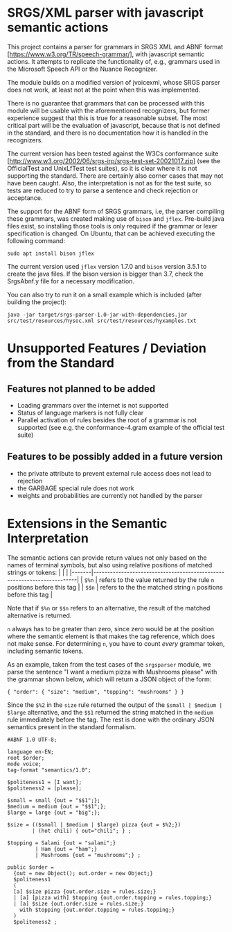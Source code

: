 # SRGS/XML parser with javascript semantic actions

This project contains a parser for grammars in SRGS XML and ABNF format [https://www.w3.org/TR/speech-grammar/], with javascript semantic actions. It attempts to replicate the functionality of, e.g., grammars used in the Microsoft Speech API or the Nuance Recognizer.

The module builds on a modified version of jvoicexml, whose SRGS parser does not work, at least not at the point when this was implemented.

There is no guarantee that grammars that can be processed with this module will be usable with the aforementioned recognizers, but former experience suggest that this is true for a reasonable subset. The most critical part will be the evaluation of javascript, because that is not defined in the standard, and there is no documentation how it is handled in the recognizers.

The current version has been tested against the W3Cs conformance suite [http://www.w3.org/2002/06/srgs-irp/srgs-test-set-20021017.zip] (see the OfficialTest and UnixLfTest test suites), so it is clear where it is not supporting the standard. There are certainly also corner cases that may not have been caught. Also, the interpretation is not as for the test suite, so tests are reduced to try to parse a sentence and check rejection or acceptance.

The support for the ABNF form of SRGS grammars, i.e, the parser compiling these grammars, was created making use of `bison` and `jflex`. Pre-build java files exist, so installing those tools is only required if the grammar or lexer specification is changed. On Ubuntu, that can be achieved executing the following command:

```
sudo apt install bison jflex
```

The current version used `jflex` version 1.7.0 and `bison` version 3.5.1 to create the java files. If the bison version is bigger than 3.7, check the SrgsAbnf.y file for a necessary modification.

You can also try to run it on a small example which is included (after building the project):

```
java -jar target/srgs-parser-1.0-jar-with-dependencies.jar src/test/resources/hysoc.xml src/test/resources/hyxamples.txt
```

# Unsupported Features / Deviation from the Standard

## Features not planned to be added
- Loading grammars over the internet is not supported
- Status of language markers is not fully clear
- Parallel activation of rules besides the root of a grammar is not supported
  (see e.g. the conformance-4.gram example of the official test suite)

## Features to be possibly added in a future version
- the private attribute to prevent external rule access does not lead to rejection
- the GARBAGE special rule does not work
- weights and probabilities are currently not handled by the parser

# Extensions in the Semantic Interpretation

The semantic actions can provide return values not only based on the names of terminal symbols, but also using relative positions of matched strings or tokens:
|       |                                                                        |
|-------|------------------------------------------------------------------------|
| `$%n` | refers to the value returned by the rule `n` positions before this tag |
| `$$n` | refers to the the matched string `n` positions before this tag         |


Note that if `$%n` or `$$n` refers to an alternative, the result of the matched alternative is returned.

`n` always has to be greater than zero, since zero would be at the position where the semantic element is that makes the tag reference, which does not make sense. For determining `n`, you have to count *every* grammar token, including semantic tokens.

As an example, taken from the test cases of the `srgsparser` module, we parse the sentence "I want a medium pizza with Mushrooms please" with the grammar shown below, which will return a JSON object of the form:

`{ "order": { "size": "medium", "topping": "mushrooms" } }`

Since the `$%2` in the `size` rule returned the output of the `$small | $medium | $large` alternative, and the `$$1` returned the string matched in the `medium` rule immediately before the tag. The rest is done with the ordinary JSON semantics present in the standard formalism.

```
#ABNF 1.0 UTF-8;

language en-EN;
root $order;
mode voice;
tag-format "semantics/1.0";

$politeness1 = [I want];
$politeness2 = [please];

$small = small {out = "$$1";};
$medium = medium {out = "$$1";};
$large = large {out = "big";};

$size = (($small | $medium | $large) pizza {out = $%2;})
        | (hot chili) { out="chili"; } ;

$topping = Salami {out = "salami";}
         | Ham {out = "ham";}
         | Mushrooms {out = "mushrooms";} ;

public $order =
  {out = new Object(); out.order = new Object;}
  $politeness1
  (
  [a] $size pizza {out.order.size = rules.size;}
  | [a] [pizza with] $topping {out.order.topping = rules.topping;}
  | [a] $size {out.order.size = rules.size;}
    with $topping {out.order.topping = rules.topping;}
  )
  $politeness2 ;
```
